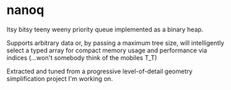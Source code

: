 
# nanoq

Itsy bitsy teeny weeny priority queue implemented as a binary heap.

Supports arbitrary data or, by passing a maximum tree size, will intelligently select a typed array for compact memory usage and performance via indices (...won't somebody think of the mobiles T_T)

Extracted and tuned from a progressive level-of-detail geometry simplification project I'm working on.
